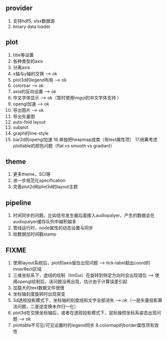 ## provider
1. 支持hdf5, xlsx数据源
2. binary data loader

## plot
1. title等设置
2. 各种类型的axis
3. 分离axis
4. x轴与y轴的交换 --> ok
5. plot3d的legend布局 --> ok
6. colorbar --> ok
7. axis的反向设置 --> ok
8. 中文字体显示 --> ok（暂时使用imgui的中文字体支持 ）
9. opengl加速 --> ok
10. 导出图片 --> ok
11. 导出矢量图
12. auto-fold layout
13. subplot
14. graph的line-style
15. bar2d的opengl加速
16.单独把heapmap成类（有text属性项）
17.统筹考虑plottable的颜色问题（flat vs smooth vs gradiant）

## theme
1. 更多theme，SCI等
2. 进一步规范化specification
3. 完善plot2d和plot3d的layout主题

## pipeline
1. 时间同步的问题。比如信号发生器后面接入audiopalyer，产生的数据会在audiopalyer缓存队列中越积越多
2. 管线运行时，node属性的动态设置与同步
3. 给数据加时间戳stamp

## FIXME
1. 使用layout系统后，plot的axis留白出现问题 --> tick-label超出coord的innerRect区域
2. 三维坐标系下，虚线的绘制（ImGui）在旋转到特定方向时会出现错位 --> 使用opengl绘制后，该问题没再出现，估计由于计算误差引起
3. 加载大的text数据文件很慢
4. 坐标轴刻度旋转时出现突变
5. 3d透视投影模式下，坐标轴的刻度线和文字全部消失 --> ok（一是矢量投影算法问题，二是逆变换未作归一化）
6. plot3d在交换坐标轴后，或者在透视投影模式下，鼠标操控坐标系姿态出现问题 --> ok
7. plottable不可见/可见设置时的legend同步
8.colormap的border属性项有效性
